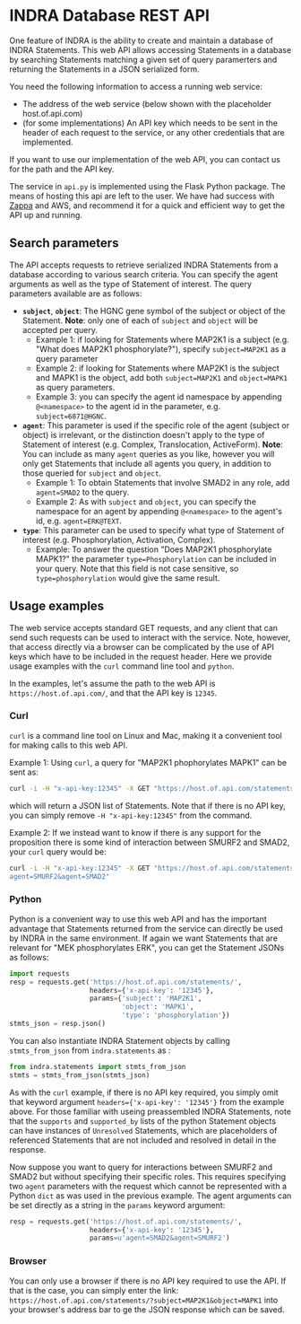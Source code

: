 # INDRA Database REST API

One feature of INDRA is the ability to create and maintain a database of
INDRA Statements. This web API allows accessing Statements in a database by
searching Statements matching a given set of query paramerters and returning
the Statements in a JSON serialized form.

You need the following information to access a running web service:
- The address of the web service (below shown with the placeholder
host.of.api.com)
- (for some implementations) An API key which needs to be sent in the header of each request to the
service, or any other credentials that are implemented.

If you want to use our implementation of the web API, you can contact us for
the path and the API key.

The service in `api.py` is implemented using the Flask Python package.
The means of hosting this api are left to the user.
We have had success with [Zappa](https://github.com/Miserlou/Zappa) and AWS,
and recommend it for a quick and efficient way to get the API up and running.

## Search parameters

The API accepts requests to retrieve serialized INDRA Statements
from a database according to various search criteria. You can specify
the agent arguments as well as the type of Statement of interest. 
The query parameters available are as follows:
- **`subject`**, **`object`**: The HGNC gene symbol of the subject or
object of the Statement.
**Note**: only one of each of `subject` and `object` will be accepted per
query.
  - Example 1: if looking for Statements where MAP2K1 is a subject
(e.g. "What does MAP2K1 phosphorylate?"), specify
`subject=MAP2K1` as a query parameter
  - Example 2: if looking for Statements where MAP2K1 is the subject and
MAPK1 is the object, add both `subject=MAP2K1` and `object=MAPK1` as
query parameters.
  - Example 3: you can specify the agent id namespace by appending
  `@<namespace>` to the agent id in the parameter, e.g.
  `subject=6871@HGNC`.
- **`agent`**: This parameter is used if the specific role of the agent
(subject or object) is irrelevant, or the distinction doesn't apply to the
type of Statement of interest (e.g. Complex, Translocation, ActiveForm).
**Note**: You can include as many `agent` queries as you like, however you
will only get Statements that include all agents you query, in addition to
those queried for `subject` and `object`.
  - Example 1: To obtain Statements that involve SMAD2 in any role, add
  `agent=SMAD2` to the query.
  - Example 2: As with `subject` and `object`, you can specify the
  namespace for an agent by appending `@<namespace>` to the agent's id, e.g.
  `agent=ERK@TEXT`.
- **`type`**: This parameter can be used to specify what type of Statement
of interest (e.g. Phosphorylation, Activation, Complex).
  - Example: To answer the question "Does MAP2K1 phosphorylate MAPK1?"
the parameter `type=Phosphorylation` can be included in your query.
Note that this field is not case sensitive, so `type=phosphorylation` would
give the same result.

## Usage examples

The web service accepts standard GET requests, and any client that can
send such requests can be used to interact with the service. Note, however,
that access directly via a browser can be complicated by the
use of API keys which have to be included in the request header. Here we
provide usage examples with the `curl` command line tool and `python`.

In the examples, let's assume the path to the web API is
`https://host.of.api.com/`, and that the API key is `12345`.

### Curl
`curl` is a command line tool on Linux and Mac, making it a convenient tool
for making calls to this web API.

Example 1: Using `curl`, a query for "MAP2K1 phophorylates MAPK1" can be sent
as:
```bash
curl -i -H "x-api-key:12345" -X GET "https://host.of.api.com/statements/?subject=MAP2K1&object=MAPK1&type=phosphorylation"
```
which will return a JSON list of Statements. Note that if there is no API key,
you can simply remove `-H "x-api-key:12345"` from the command.

Example 2: If we instead want to know if there is any support for the
proposition there is some kind of interaction between SMURF2 and SMAD2,
your `curl` query would be:
```bash
curl -i -H "x-api-key:12345" -X GET "https://host.of.api.com/statements/?
agent=SMURF2&agent=SMAD2"
```

### Python
Python is a convenient way to use this web API and has the important
advantage that Statements returned from the service can directly be used
by INDRA in the same environment. If again we want Statements that are
relevant for "MEK phosphorylates ERK", you can get the Statement JSONs
as follows:
```python
import requests
resp = requests.get('https://host.of.api.com/statements/',
                    headers={'x-api-key': '12345'},
                    params={'subject': 'MAP2K1',
                            'object': 'MAPK1',
                            'type': 'phosphorylation'})
stmts_json = resp.json()
```
You can also instantiate INDRA Statement objects by calling `stmts_from_json`
from `indra.statements` as :
```python
from indra.statements import stmts_from_json
stmts = stmts_from_json(stmts_json)
```
As with the `curl` example, if there is no API key required, you simply omit
that keyword argument `headers={'x-api-key': '12345'}` from the example above.
For those familiar with useing preassembled INDRA Statements, note that the
`supports` and `supported_by` lists of the python Statement objects can
have instances of `Unresolved` Statements, which are placeholders
of referenced Statements that are not included and resolved in detail in
the response.

Now suppose you want to query for interactions between SMURF2 and SMAD2 but
without specifying their specific roles.
This requires specifying two `agent` parameters with the request which cannot
be represented with a Python `dict` as was used in the previous example.
The agent arguments can be set directly as a string in the `params`
keyword argument:
```python
resp = requests.get('https://host.of.api.com/statements/',
                    headers={'x-api-key': '12345'},
                    params=u'agent=SMAD2&agent=SMURF2')
```

### Browser
You can only use a browser if there is no API key required to use the API.
If that is the case, you can simply enter the link:
`https://host.of.api.com/statements/?subject=MAP2K1&object=MAPK1`
into your browser's address bar to ge the JSON response which can
be saved.
